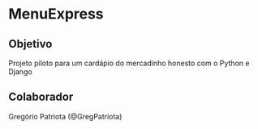 # MenuExpress

<h2>Objetivo</h2>
<p>Projeto piloto para um cardápio do mercadinho honesto
com o Python e Django</p>
<h2>Colaborador</h2>
<span>Gregório Patriota (@GregPatriota)</span>